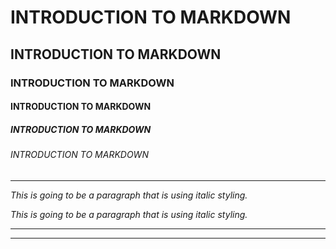 <!-- title -->
# INTRODUCTION TO MARKDOWN
## INTRODUCTION TO MARKDOWN
### INTRODUCTION TO MARKDOWN
#### INTRODUCTION TO MARKDOWN
##### INTRODUCTION TO MARKDOWN
###### INTRODUCTION TO MARKDOWN

---
<!-- ITALICS -->
_This is going to be a paragraph that is using italic styling._

*This is going to be a paragraph that is using italic styling.*

---
---

